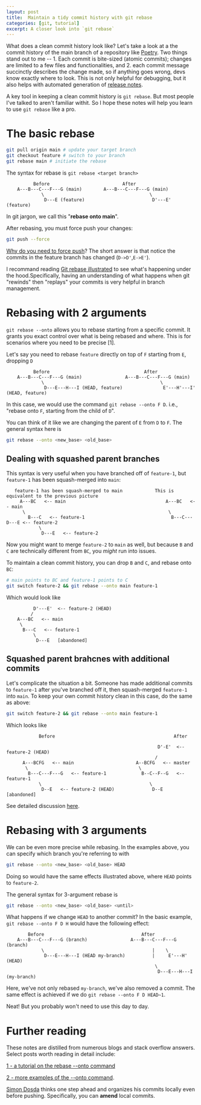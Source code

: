 ```yaml
---
layout: post
title:  Maintain a tidy commit history with git rebase
categories: [git, tutorial]
excerpt: A closer look into `git rebase`
---
```


What does a clean commit history look like? Let's take a look at a the commit history of the main branch of a repository like [Poetry](https://github.com/python-poetry/poetry/commits/main/). Two things stand out to me -- 1. Each commit is bite-sized (atomic commits); changes are limited to a few files and functionalities, and 2. each commit message succinctly describes the change made, so if anything goes wrong, devs know exactly where to look. This is not only helpful for debugging, but it also helps with automated generation of [release notes](https://github.com/python-poetry/poetry/releases/tag/2.1.1).

A key tool in keeping a clean commit history is `git rebase`. But most people I've talked to aren't familiar withit. So I hope these notes will help you learn to use `git rebase` like a pro. 



# The basic rebase
```bash
git pull origin main # update your target branch
git checkout feature # switch to your branch
git rebase main # initiate the rebase
```

The syntax for rebase is `git rebase <target branch>`

```
          Before                           After
    A---B---C---F---G (main)        A---B---C---F---G (main)
             \                                       \
              D---E (feature)                         D'---E' (feature)
```
In git jargon, we call this "__rebase onto main__".

After rebasing, you must force push your changes:
```bash
git push --force
```

[Why do you need to force push](https://stackoverflow.com/questions/77029078/why-do-i-need-a-force-push-after-a-rebase)? The short answer is that notice the commits in the feature branch has changed (`D->D'`,`E->E'`).

I recommand reading [Git rebase illustrated](https://dev.to/joemsak/git-rebase-explained-and-eventually-illustrated-5hlb) to see what's happening under the hood.Specifically, having an understanding of what happens when git "rewinds" then "replays" your commits is very helpful in branch management.

# Rebasing with 2 arguments
`git rebase --onto` allows you to rebase starting from a specific commit. It grants you exact control over what is being rebased and where. This is for scenarios where you need to be precise [1].


Let's say you need to rebase `feature` directly on top of `F` starting from `E`, dropping `D`
```
          Before                                   After
    A---B---C---F---G (main)                A---B---C---F---G (main)
             \                                           \
              D---E---H---I (HEAD, feature)               E'---H'---I' (HEAD, feature)
```
In this case, we would use the command `git rebase --onto F D`. i.e., "rebase onto `F`, starting from the child of `D`".

You can think of it like we are changing the parent of `E` from `D` to `F`. The general syntax here is
```bash
git rebase --onto <new_base> <old_base>
```

## Dealing with squashed parent branches
This syntax is very useful when you have branched off of `feature-1`, but `feature-1` has been squash-merged into `main`:

```
   feature-1 has been squash-merged to main            This is equivalent to the previous picture
     A---BC   <-- main                                     A---BC   <-- main
      \                                                     \
        B---C   <-- feature-1                                B---C---D---E <-- feature-2
            \                                     
             D---E   <-- feature-2                                     
```

Now you might want to merge `feature-2` to `main` as well, but because `B` and `C` are technically different from `BC`, you _might_ run into issues.

To maintain a clean commit history, you can drop `B` and `C`, and rebase onto `BC`:
```bash
# main points to BC and feature-1 points to C
git switch feature-2 && git rebase --onto main feature-1
```
Which would look like
```
          D'---E'  <-- feature-2 (HEAD)
         /
    A---BC   <-- main
     \
      B---C   <-- feature-1
          \
           D---E   [abandoned]
```

## Squashed parent brahcnes with additional commits
Let's complicate the situation a bit. Someone has made additional commits to `feature-1` after you've branched off it, then squash-merged `feature-1` into `main`. To keep your own commit history clean in this case, do the same as above:
```bash
git switch feature-2 && git rebase --onto main feature-1
```
Which looks like
```
            Before                                            After

                                                        D'-E'  <-- feature-2 (HEAD)
                                                       /
      A---BCFG   <-- main                       A--BCFG   <-- master
       \                                         \
        B---C---F---G   <-- feature-1             B--C--F--G   <-- feature-1
            \                                        \
             D--E   <-- feature-2 (HEAD)              D--E   [abandoned]
```

See detailed discussion [here](https://stackoverflow.com/questions/63218716/branching-off-of-squashed-branches).

# Rebasing with 3 arguments
We can be even more precise while rebasing. In the examples above, you can specify which branch you're referring to with
```bash
git rebase --onto <new_base> <old_base> HEAD
```
Doing so would have the same effects illustrated above, where `HEAD` points to `feature-2`.

The general syntax for 3-argument rebase is
```bash
git rebase --onto <new_base> <old_base> <until>
```

What happens if we change `HEAD` to another commit? In the basic example, `git rebase --onto F D H` would have the following effect:
```
        Before                                    After
    A---B---C---F---G (branch)                A---B---C---F---G (branch)
             \                                        |    \
              D---E---H---I (HEAD my-branch)          |     E'---H' (HEAD)
                                                       \
                                                        D---E---H---I (my-branch)
```
Here, we've not only rebased `my-branch`, we've also removed a commit. The same effect is achieved if we do `git rebase --onto F D HEAD~1`.

Neat! But you probably won't need to use this day to day.


# Further reading
These notes are distilled from numerous blogs and stack overflow answers. Select posts worth reading in detail include:

[1 - a tutorial on the rebase --onto command](https://stackoverflow.com/questions/29914052/how-to-git-rebase-a-branch-with-the-onto-command#:~:text=The%20Precise:%20git%20rebase%20%2D%2D,it%20contains%20some%20incompatible%20changes.&text=In%20this%20case%2C%20we%20would,.&text=In%20this%20example%2C%20in%20order,the%20old%20parent%20was%20E%20.)

[2 - more examples of the --onto command](https://womanonrails.com/git-rebase-onto#:~:text=In%20case%20of%20git%20rebase,(all%20valid%20commits)%20too).

[Simon Dosda](https://simondosda.github.io/posts/2022-01-03-git-rebase-workflow.html) thinks one step ahead and organizes his commits locally even before pushing. Specifically, you can __amend__ local commits.